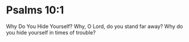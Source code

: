 # Psalms 10:1

Why Do You Hide Yourself? Why, O Lord, do you stand far away? Why do you hide yourself in times of trouble?
